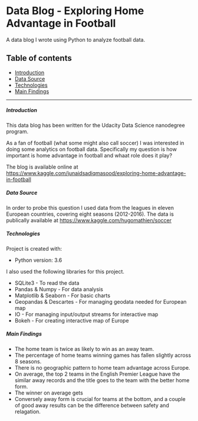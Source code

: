 # Data Blog - Exploring Home Advantage in Football

A data blog I wrote using Python to analyze football data.

## Table of contents
* [Introduction](#introduction)
* [Data Source](#data-source)
* [Technologies](#Technologies)
* [Main Findings](#main-findings)

-----------------------------------------------------------------------------------------------------------------------


##### Introduction

This data blog has been written for the Udacity Data Science nanodegree program.

As a fan of football (what some might also call soccer) I was interested in doing some analytics on football data. Specifically my question is how important is home advantage in football and whaat role does it play?

The blog is available online at https://www.kaggle.com/junaidsadiqmasood/exploring-home-advantage-in-football


##### Data Source

In order to probe this question I used data from the leagues in eleven European countries, covering eight seasons (2012-2016).
The data is publically available at https://www.kaggle.com/hugomathien/soccer


##### Technologies

Project is created with:
* Python version: 3.6

I also used the following libraries for this project.

* SQLite3 - To read the data
* Pandas & Numpy - For data analysis
* Matplotlib & Seaborn - For basic charts
* Geopandas & Descartes - For managing geodata needed for European map
* IO - For managing input/output streams for interactive map
* Bokeh - For creating interactive map of Europe

##### Main Findings

* The home team is twice as likely to win as an away team.
* The percentage of home teams winning games has fallen slightly across 8 seasons.
* There is no geographic pattern to home team advantage across Europe.
* On average, the top 2 teams in the English Premier League have the similar away records and the title goes to the team with the better home form.
* The winner on average gets 
* Conversely away form is crucial for teams at the bottom, and a couple of good away results can be the difference between safety and relagation.

